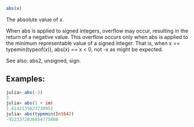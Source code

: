 ```julia  
abs(x)  
```  
  
The absolute value of x.  
  
When abs is applied to signed integers, overflow may occur, resulting in the  
return of a negative value. This overflow occurs only when abs is applied to  
the minimum representable value of a signed integer. That is, when x ==  
typemin(typeof(x)), abs(x) == x < 0, not -x as might be expected.  
  
See also: abs2, unsigned, sign.  
  
## Examples:  
```julia  
julia> abs(-3)  
3  
julia> abs(1 + im)  
1.4142135623730951  
julia> abs(typemin(Int64))  
-9223372036854775808  
```
